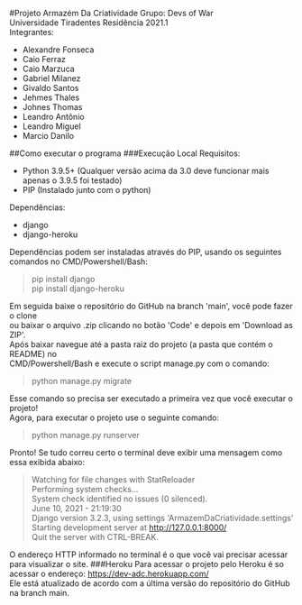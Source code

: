 #Projeto Armazém Da Criatividade
Grupo: Devs of War <br> 
Universidade Tiradentes Residência 2021.1 <br>
Integrantes:
* Alexandre Fonseca
* Caio Ferraz
* Caio Marzuca
* Gabriel Milanez  
* Givaldo Santos
* Jehmes Thales
* Johnes Thomas
* Leandro Antônio
* Leandro Miguel
* Marcio Danilo

##Como executar o programa
###Execução Local
Requisitos:
* Python 3.9.5+ (Qualquer versão acima da 3.0 deve funcionar mais apenas o 3.9.5 foi testado)
* PIP (Instalado junto com o python)

Dependências:
* django
* django-heroku

Dependências podem ser instaladas através do PIP, usando os seguintes comandos no CMD/Powershell/Bash:
> pip install django <br>
> pip install django-heroku

Em seguida baixe o repositório do GitHub na branch 'main', você pode fazer o clone <br> 
ou baixar o arquivo .zip clicando no botão 'Code' e depois em 'Download as ZIP'. <br>
Após baixar navegue até a pasta raiz do projeto (a pasta que contém o README) no <br> 
CMD/Powershell/Bash e execute o script manage.py com o comando:
> python manage.py migrate

Esse comando so precisa ser executado a primeira vez que você executar o projeto! <br>
Agora, para executar o projeto use o seguinte comando:
> python manage.py runserver

Pronto! Se tudo correu certo o terminal deve exibir uma mensagem como essa exibida abaixo:
> Watching for file changes with StatReloader <br>
> Performing system checks... <br>
> System check identified no issues (0 silenced). <br>
> June 10, 2021 - 21:19:30 <br>
> Django version 3.2.3, using settings 'ArmazemDaCriatividade.settings' <br>
> Starting development server at http://127.0.0.1:8000/ <br>
> Quit the server with CTRL-BREAK. <br>

O endereço HTTP informado no terminal é o que você vai precisar acessar para visualizar o site.
###Heroku
Para acessar o projeto pelo Heroku é so acessar o endereço: https://dev-adc.herokuapp.com/ <br>
Ele está atualizado de acordo com a última versão do repositório do GitHub na branch main.
